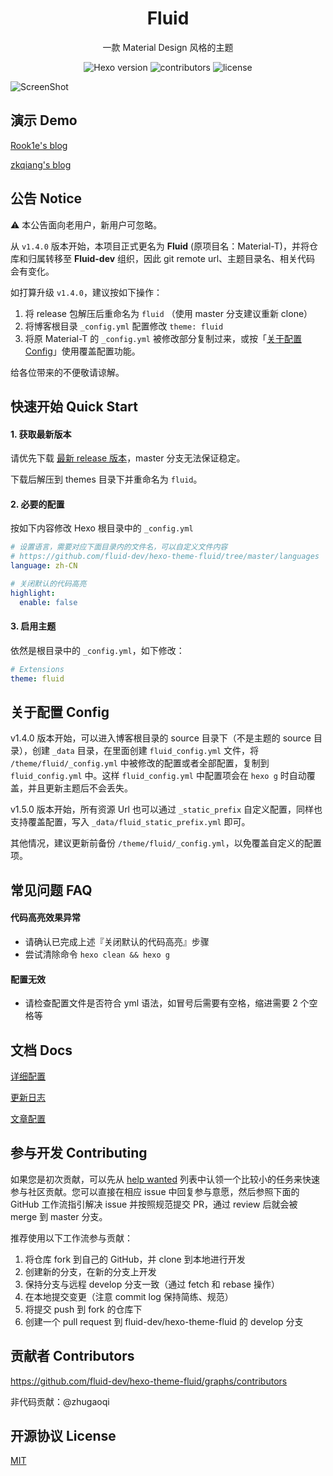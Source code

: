 <h1 align="center">Fluid</h1>

<p align="center">一款 Material Design 风格的主题</p>

<p align="center">
  <img alt="Hexo version" src="https://img.shields.io/badge/Hexo-3%2B-orange">
  <img alt="contributors" src="https://img.shields.io/github/contributors/fluid-dev/hexo-theme-fluid.svg?style=flat">
  <img alt="license" src="https://img.shields.io/github/license/fluid-dev/hexo-theme-fluid.svg?style=flat">
</p>

![ScreenShot](https://cdn.jsdelivr.net/gh/fluid-dev/static@master/hexo-theme-fluid/screenshots/1.png)


## 演示 Demo

[Rook1e's blog](https://0x2e.github.io)

[zkqiang's blog](http://zkqiang.cn)

## 公告 Notice

:warning: 本公告面向老用户，新用户可忽略。

从 `v1.4.0` 版本开始，本项目正式更名为 **Fluid** (原项目名：Material-T)，并将仓库和归属转移至 **Fluid-dev** 组织，因此 git remote url、主题目录名、相关代码 会有变化。

如打算升级 `v1.4.0`，建议按如下操作：
1. 将 release 包解压后重命名为 `fluid` （使用 master 分支建议重新 clone）
2. 将博客根目录 `_config.yml` 配置修改 `theme: fluid`
3. 将原 Material-T 的 `_config.yml` 被修改部分复制过来，或按「[关于配置 Config](https://github.com/fluid-dev/hexo-theme-fluid#%E5%85%B3%E4%BA%8E%E9%85%8D%E7%BD%AE-config)」使用覆盖配置功能。

给各位带来的不便敬请谅解。

## 快速开始 Quick Start

#### 1. 获取最新版本

请优先下载 [最新 release 版本](https://github.com/fluid-dev/hexo-theme-fluid/releases)，master 分支无法保证稳定。

下载后解压到 themes 目录下并重命名为 `fluid`。

#### 2. 必要的配置

按如下内容修改 Hexo 根目录中的 `_config.yml`

```yaml
# 设置语言，需要对应下面目录内的文件名，可以自定义文件内容
# https://github.com/fluid-dev/hexo-theme-fluid/tree/master/languages
language: zh-CN

# 关闭默认的代码高亮
highlight:
  enable: false
```

#### 3. 启用主题

依然是根目录中的 `_config.yml`，如下修改：
```yaml
# Extensions
theme: fluid
```

## 关于配置 Config

v1.4.0 版本开始，可以进入博客根目录的 source 目录下（不是主题的 source 目录），创建 `_data` 目录，在里面创建 `fluid_config.yml` 文件，将 `/theme/fluid/_config.yml` 中被修改的配置或者全部配置，复制到 `fluid_config.yml` 中。这样 `fluid_config.yml` 中配置项会在 `hexo g` 时自动覆盖，并且更新主题后不会丢失。

v1.5.0 版本开始，所有资源 Url 也可以通过 `_static_prefix` 自定义配置，同样也支持覆盖配置，写入 `_data/fluid_static_prefix.yml` 即可。

其他情况，建议更新前备份 `/theme/fluid/_config.yml`，以免覆盖自定义的配置项。

## 常见问题 FAQ

#### 代码高亮效果异常

- 请确认已完成上述『关闭默认的代码高亮』步骤
- 尝试清除命令 `hexo clean && hexo g`

#### 配置无效

- 请检查配置文件是否符合 yml 语法，如冒号后需要有空格，缩进需要 2 个空格等

## 文档 Docs

[详细配置](https://fluid-dev.github.io/hexo-fluid-docs/)

[更新日志](https://github.com/fluid-dev/hexo-theme-fluid/blob/master/Changelog.md)

[文章配置](https://hexo.io/zh-cn/docs/front-matter)

## 参与开发 Contributing

如果您是初次贡献，可以先从 [help wanted](https://github.com/fluid-dev/hexo-theme-fluid/issues?q=is%3Aopen+is%3Aissue+label%3A%22help+wanted%22) 列表中认领一个比较小的任务来快速参与社区贡献。您可以直接在相应 issue 中回复参与意愿，然后参照下面的 GitHub 工作流指引解决 issue 并按照规范提交 PR，通过 review 后就会被 merge 到 master 分支。

推荐使用以下工作流参与贡献：

1. 将仓库 fork 到自己的 GitHub，并 clone 到本地进行开发
2. 创建新的分支，在新的分支上开发
3. 保持分支与远程 develop 分支一致（通过 fetch 和 rebase 操作）
4. 在本地提交变更（注意 commit log 保持简练、规范）
5. 将提交 push 到 fork 的仓库下
6. 创建一个 pull request 到 fluid-dev/hexo-theme-fluid 的 develop 分支

## 贡献者 Contributors

https://github.com/fluid-dev/hexo-theme-fluid/graphs/contributors

非代码贡献：@zhugaoqi

## 开源协议 License

[MIT](https://github.com/fluid-dev/hexo-theme-fluid/blob/master/LICENSE)
